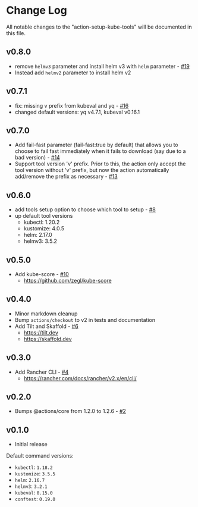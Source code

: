 # Change Log

All notable changes to the "action-setup-kube-tools" will be documented in this file.

## v0.8.0
- remove `helmv3` parameter and install helm v3 with `helm` parameter - [#19](https://github.com/yokawasa/action-setup-kube-tools/pull/19)
- Instead add `helmv2` parameter to install helm v2

## v0.7.1
- fix: missing v prefix from kubeval and yq - [#16](https://github.com/yokawasa/action-setup-kube-tools/pull/16)
- changed default versions: yq v4.7.1, kubeval v0.16.1

## v0.7.0
- Add fail-fast parameter (fail-fast:true by default) that allows you to choose to fail fast immediately when it fails to download (say due to a bad version) - [#14](https://github.com/yokawasa/action-setup-kube-tools/issues/14)
- Support tool version 'v' prefix. Prior to this, the action only accept the tool version without 'v' prefix, but now the action automatically add/remove the prefix as necessary - [#13](https://github.com/yokawasa/action-setup-kube-tools/issues/13)

## v0.6.0
- add tools setup option to choose which tool to setup - [#8](https://github.com/yokawasa/action-setup-kube-tools/issues/8)
- up default tool versions
  - kubectl: 1.20.2
  - kustomize: 4.0.5
  - helm: 2.17.0
  - helmv3: 3.5.2

## v0.5.0

- Add kube-score - [#10](https://github.com/yokawasa/action-setup-kube-tools/pull/10)
  - https://github.com/zegl/kube-score

## v0.4.0

- Minor markdown cleanup
- Bump `actions/checkout` to v2 in tests and documentation
- Add Tilt and Skaffold - [#6](https://github.com/yokawasa/action-setup-kube-tools/pull/6)
  - https://tilt.dev
  - https://skaffold.dev

## v0.3.0

- Add Rancher CLI - [#4](https://github.com/yokawasa/action-setup-kube-tools/pull/4)
  - https://rancher.com/docs/rancher/v2.x/en/cli/

## v0.2.0

- Bumps @actions/core from 1.2.0 to 1.2.6 - [#2](https://github.com/yokawasa/action-setup-kube-tools/pull/2)

## v0.1.0

- Initial release

Default command versions:
- `kubectl`: `1.18.2`
- `kustomize`: `3.5.5`
- `helm`: `2.16.7`
- `helmv3`: `3.2.1`
- `kubeval`: `0.15.0`
- `conftest`: `0.19.0`
